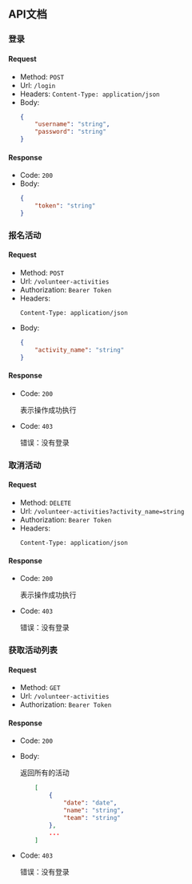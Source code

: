 ## API文档

### 登录

#### Request
+ Method: ```POST```
+ Url: ```/login```
+ Headers:
    ```Content-Type: application/json```
+ Body:
    ```json
    {
        "username": "string",
        "password": "string"
    }
    ```

#### Response
+ Code: ```200```
+ Body:
    ```json
    {
        "token": "string"
    }
    ```

### 报名活动
#### Request
+ Method: ```POST```
+ Url: ```/volunteer-activities```
+ Authorization: ``` Bearer Token ```
+ Headers:
    ```
    Content-Type: application/json
    ```
+ Body:
    ```json
    {
        "activity_name": "string"
    }
    ```
#### Response
+ Code: ```200```

    表示操作成功执行

- Code: ```403```

    错误：没有登录

### 取消活动
#### Request
+ Method: ```DELETE```
+ Url: ```/volunteer-activities?activity_name=string```
+ Authorization: ``` Bearer Token ```
+ Headers:
    ```
    Content-Type: application/json
    ```
#### Response
+ Code: ```200```

    表示操作成功执行

- Code: ```403```

    错误：没有登录


### 获取活动列表
#### Request
+ Method: ```GET```
+ Url: ```/volunteer-activities```
+ Authorization: ``` Bearer Token ```
#### Response
+ Code: ```200```
+ Body:

    返回所有的活动
    ```json
        [
            {
                "date": "date",
                "name": "string",
                "team": "string"
            },
            ...
        ]
    ```

- Code: ```403```

    错误：没有登录
